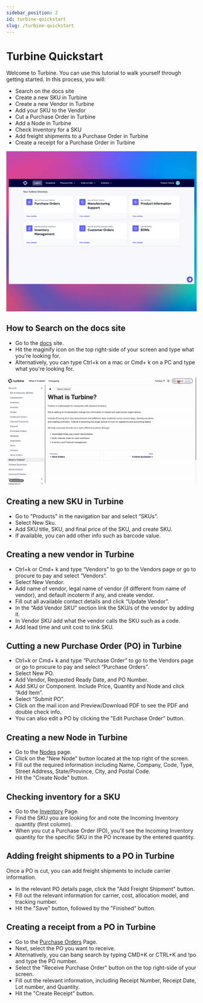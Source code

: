 ```yaml
---
sidebar_position: 2
id: turbine-quickstart
slug: /turbine-quickstart
---
```


# Turbine Quickstart

Welcome to Turbine. You can use this tutorial to walk yourself through getting started. In this process, you will:
* Search on the docs site 
* Create a new SKU in Turbine
* Create a new Vendor in Turbine
* Add your SKU to the Vendor
* Cut a Purchase Order in Turbine
* Add a Node in Turbine
* Check Inventory for a SKU
* Add freight shipments to a Purchase Order in Turbine
* Create a receipt for a Purchase Order in Turbine

![Order Index Page](../static/img/quickstart.png)

## How to Search on the docs site 

* Go to the [docs](https://docs.helloturbine.com/) site.
* Hit the maginify icon on the top right-side of your screen and type what you're looking for.
* Alternatively, you can type Ctrl+k on a mac or Cmd+ k on a PC and type what you're looking for.

![Order Index Page](../static/img/docs_search.gif)

## Creating a new SKU in Turbine

* Go to "Products" in the navigation bar and select “SKUs”.
* Select New Sku.
* Add SKU title, SKU, and final price of the SKU, and create SKU.
* If available, you can add other info such as barcode value.

## Creating a new vendor in Turbine

* Ctrl+k or Cmd+ k and type “Vendors” to go to the Vendors page or go to procure to pay and select “Vendors”.
* Select New Vendor.
* Add name of vendor, legal name of vendor (if different from name of vendor), and default incoterm if any, and create vendor.
* Fill out all available contact details and click “Update Vendor”.
* In the “Add Vendor SKU” section link the SKU/s of the vendor by adding it. 
* In Vendor SKU add what the vendor calls the SKU such as a code. 
* Add lead time and unit cost to link SKU.

## Cutting a new Purchase Order (PO) in Turbine

* Ctrl+k or Cmd+ k and type “Purchase Order” to go to the Vendors page or go to procure to pay and select “Purchase Orders”.
* Select New PO.
* Add Vendor, Requested Ready Date, and PO Number. 
* Add SKU or Component. Include Price, Quantity and Node and click “Add Item”.
* Select “Submit PO”.
* Click on the mail icon and Preview/Download PDF to see the PDF and double check info. 
* You can also edit a PO by clicking the "Edit Purchase Order" button.

## Creating a new Node in Turbine

* Go to the [Nodes](https://app.helloturbine.com/app/nodes) page.
* Click on the "New Node" button located at the top right of the screen.
* Fill out the required information including Name, Company, Code, Type, Street Address, State/Province, City, and Postal Code.
* Hit the "Create Node" button. 

## Checking inventory for a SKU

* Go to the [Inventory](https://app.helloturbine.com/app/inventory) Page.
* Find the SKU you are looking for and note the Incoming Inventory quantity (first column).
* When you cut a Purchase Order (PO), you'll see the Incoming Inventory quantity for the specific SKU in the PO increase by the entered quantity.

## Adding freight shipments to a PO in Turbine 

Once a PO is cut, you can add freight shipments to include carrier information.
* In the relevant PO details page, click the "Add Freight Shipment" button.
* Fill out the relevant information for carrier, cost, allocation model, and tracking number.
* Hit the "Save" button, followed by the "Finished" button.

## Creating a receipt from a PO in Turbine 

* Go to the [Purchase Orders](https://app.helloturbine.com/app/purchase-orders) Page.
* Next, select the PO you want to receive.
* Alternatively, you can bang search by typing CMD+K or CTRL+K and !po and type the PO number.
* Select the "Receive Purchase Order" button on the top right-side of your screen.
* Fill out the relevant information, including Receipt Number, Receipt Date, Lot number, and Quantity.
* Hit the "Create Receipt" button.  
